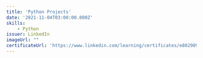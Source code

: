 ```yaml
---
title: 'Python Projects'
date: '2021-11-04T03:00:00.000Z'
skills:
    - Python
issuer: LinkedIn
imageUrl: ""
certificateUrl: 'https://www.linkedin.com/learning/certificates/e80290986144c36e7a02ab7b018666c85009698d7f870c325b933d217cbb8316?trk=backfilled_certificate'
---
```


